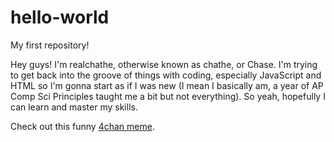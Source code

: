 # hello-world
My first repository!

Hey guys! I'm realchathe, otherwise known as chathe, or Chase. I'm trying to get back into the groove of things with coding, especially JavaScript and HTML so I'm gonna start as if I was new (I mean I basically am, a year of AP Comp Sci Principles taught me a bit but not everything). So yeah, hopefully I can learn and master my skills.


Check out this funny [4chan meme](https://www.4chan.org/).

